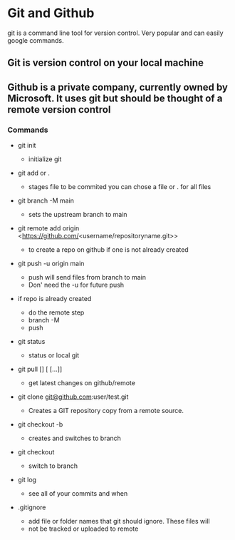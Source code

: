 # Git and Github

git is a command line tool for version control. Very popular and can easily google commands.

## Git is version control on your local machine

## Github is a private company, currently owned by Microsoft. It uses git but should be thought of a remote version control

### Commands

- git init
  - initialize git
- git add <file> or .
  - stages file to be commited you can chose a file or . for all files
- git branch -M main
  - sets the upstream branch to main
- git remote add origin <https://github.com/<username/repositoryname.git>>
  - to create a repo on github if one is not already created
- git push -u origin main
  - push will send files from branch to main
  - Don' need the -u for future push
- if repo is already created

  - do the remote step
  - branch -M
  - push

- git status
  - status or local git
- git pull [<options>] [<repository> [<refspec>…​]]
  - get latest changes on github/remote
- git clone git@github.com:user/test.git
  - Creates a GIT repository copy from a remote source.
- git checkout -b <branch>
  - creates and switches to branch
- git checkout <branch>

  - switch to branch

- git log

  - see all of your commits and when

- .gitignore
  - add file or folder names that git should ignore. These files will
  - not be tracked or uploaded to remote
